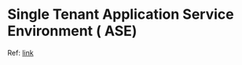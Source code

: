 # Single Tenant Application Service Environment ( ASE)

Ref: [link](https://learn.microsoft.com/nl-nl/azure/app-service/networking-features#app-service-environment)
